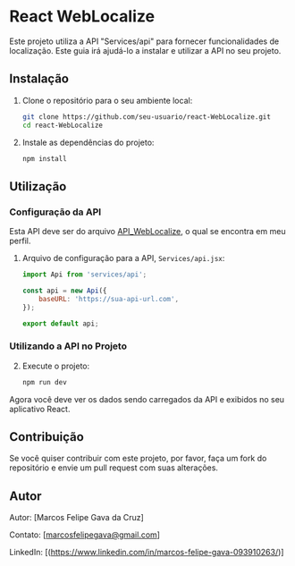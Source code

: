 # React WebLocalize

Este projeto utiliza a API "Services/api" para fornecer funcionalidades de localização. Este guia irá ajudá-lo a instalar e utilizar a API no seu projeto.

## Instalação

1. Clone o repositório para o seu ambiente local:
    ```bash
    git clone https://github.com/seu-usuario/react-WebLocalize.git
    cd react-WebLocalize
    ```

2. Instale as dependências do projeto:
    ```bash
    npm install
    ```

## Utilização

### Configuração da API

Esta API deve ser do arquivo [API_WebLocalize](https://github.com/FelpaGava/API_WebLocalize), o qual se encontra em meu perfil.

1. Arquivo de configuração para a API, `Services/api.jsx`:
    ```javascript
    import Api from 'services/api';

    const api = new Api({
        baseURL: 'https://sua-api-url.com',
    });

    export default api;
    ```

### Utilizando a API no Projeto

2. Execute o projeto:
    ```bash
    npm run dev
    ```

Agora você deve ver os dados sendo carregados da API e exibidos no seu aplicativo React.

## Contribuição

Se você quiser contribuir com este projeto, por favor, faça um fork do repositório e envie um pull request com suas alterações.

## Autor

Autor: [Marcos Felipe Gava da Cruz]

Contato: [marcosfelipegava@gmail.com]

LinkedIn: [(https://www.linkedin.com/in/marcos-felipe-gava-093910263/)]
